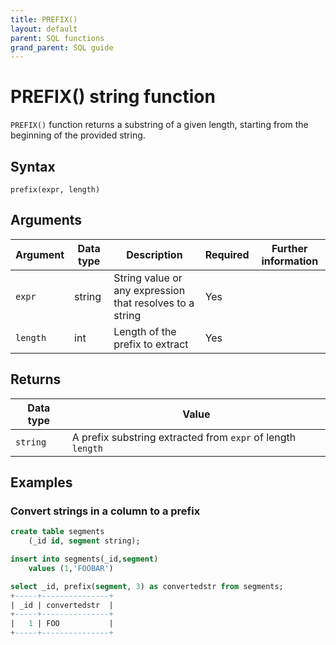 ```yaml
---
title: PREFIX()
layout: default
parent: SQL functions
grand_parent: SQL guide
---
```


# PREFIX() string function

`PREFIX()` function returns a substring of a given length, starting from the beginning of the provided string.

## Syntax

```
prefix(expr, length)
```

## Arguments

| Argument | Data type | Description | Required | Further information |
|---|---|---|---|---|
| `expr` | string | String value or any expression that resolves to a string | Yes| |
| `length` | int | Length of the prefix to extract | Yes | | 

## Returns

| Data type | Value |
|---|---|
| `string` | A prefix substring extracted from `expr` of length `length` |


## Examples

### Convert strings in a column to a prefix

```sql
create table segments
    (_id id, segment string);

insert into segments(_id,segment)
    values (1,'FOOBAR')

select _id, prefix(segment, 3) as convertedstr from segments;
+-----+---------------+
| _id | convertedstr  |
+-----+---------------+
|   1 | FOO           |
+-----+---------------+
```
